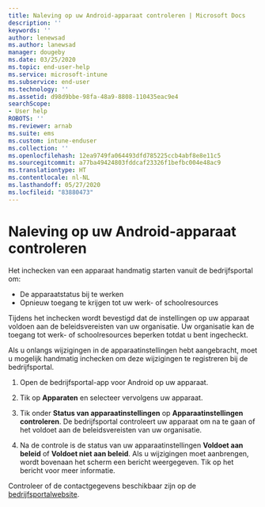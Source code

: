 ```yaml
---
title: Naleving op uw Android-apparaat controleren | Microsoft Docs
description: ''
keywords: ''
author: lenewsad
ms.author: lanewsad
manager: dougeby
ms.date: 03/25/2020
ms.topic: end-user-help
ms.service: microsoft-intune
ms.subservice: end-user
ms.technology: ''
ms.assetid: d98d9bbe-98fa-48a9-8808-110435eac9e4
searchScope:
- User help
ROBOTS: ''
ms.reviewer: arnab
ms.suite: ems
ms.custom: intune-enduser
ms.collection: ''
ms.openlocfilehash: 12ea9749fa064493dfd785225ccb4abf8e8e11c5
ms.sourcegitcommit: a77ba49424803fddcaf23326f1befbc004e48ac9
ms.translationtype: HT
ms.contentlocale: nl-NL
ms.lasthandoff: 05/27/2020
ms.locfileid: "83880473"
---
```

# <a name="check-compliance-on-your-android-device"></a>Naleving op uw Android-apparaat controleren  
Het inchecken van een apparaat handmatig starten vanuit de bedrijfsportal om:

* De apparaatstatus bij te werken 
* Opnieuw toegang te krijgen tot uw werk- of schoolresources 

Tijdens het inchecken wordt bevestigd dat de instellingen op uw apparaat voldoen aan de beleidsvereisten van uw organisatie.  Uw organisatie kan de toegang tot werk- of schoolresources beperken totdat u bent ingecheckt.  

Als u onlangs wijzigingen in de apparaatinstellingen hebt aangebracht, moet u mogelijk handmatig inchecken om deze wijzigingen te registreren bij de bedrijfsportal. 

1. Open de bedrijfsportal-app voor Android op uw apparaat.  

2. Tik op **Apparaten** en selecteer vervolgens uw apparaat.  

3. Tik onder **Status van apparaatinstellingen** op **Apparaatinstellingen controleren**. De bedrijfsportal controleert uw apparaat om na te gaan of het voldoet aan de beleidsvereisten van uw organisatie. 

4. Na de controle is de status van uw apparaatinstellingen **Voldoet aan beleid** of **Voldoet niet aan beleid**. Als u wijzigingen moet aanbrengen, wordt bovenaan het scherm een bericht weergegeven. Tik op het bericht voor meer informatie. 

Controleer of de contactgegevens beschikbaar zijn op de [bedrijfsportalwebsite](https://go.microsoft.com/fwlink/?linkid=2010980).  
